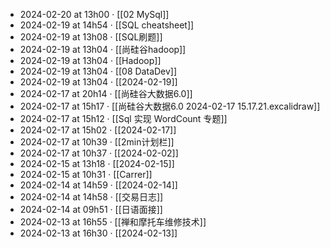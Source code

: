 - 2024-02-20 at 13h00 · [[02 MySql]]
- 2024-02-19 at 14h54 · [[SQL cheatsheet]]
- 2024-02-19 at 13h08 · [[SQL刷题]]
- 2024-02-19 at 13h04 · [[尚硅谷hadoop]]
- 2024-02-19 at 13h04 · [[Hadoop]]
- 2024-02-19 at 13h04 · [[08 DataDev]]
- 2024-02-19 at 13h04 · [[2024-02-19]]
- 2024-02-17 at 20h14 · [[尚硅谷大数据6.0]]
- 2024-02-17 at 15h17 · [[尚硅谷大数据6.0 2024-02-17 15.17.21.excalidraw]]
- 2024-02-17 at 15h12 · [[Sql 实现 WordCount 专题]]
- 2024-02-17 at 15h02 · [[2024-02-17]]
- 2024-02-17 at 10h39 · [[2min计划栏]]
- 2024-02-17 at 10h37 · [[2024-02-02]]
- 2024-02-15 at 13h18 · [[2024-02-15]]
- 2024-02-15 at 10h31 · [[Carrer]]
- 2024-02-14 at 14h59 · [[2024-02-14]]
- 2024-02-14 at 14h58 · [[交易日志]]
- 2024-02-14 at 09h51 · [[日语面接]]
- 2024-02-13 at 16h55 · [[禅和摩托车维修技术]]
- 2024-02-13 at 16h30 · [[2024-02-13]]
